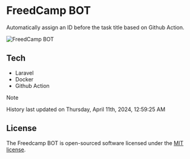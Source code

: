 # FreedCamp BOT

Automatically assign an ID before the task title based on Github Action.

![FreedCamp BOT](https://repository-images.githubusercontent.com/737932867/7d34798b-2680-471c-b089-a78a718d3d6a)

## Tech

- Laravel
- Docker
- Github Action

> [!NOTE]  
> History last updated on Thursday, April 11th, 2024, 12:59:25 AM

## License

The Freedcamp BOT is open-sourced software licensed under the [MIT license](https://opensource.org/licenses/MIT).
